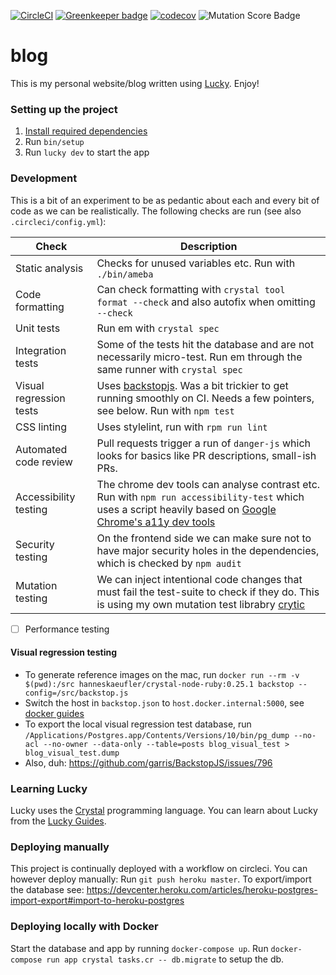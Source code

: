 [![CircleCI](https://circleci.com/gh/hanneskaeufler/blog.svg?style=svg)](https://circleci.com/gh/hanneskaeufler/blog) [![Greenkeeper badge](https://badges.greenkeeper.io/hanneskaeufler/blog.svg)](https://greenkeeper.io/) [![codecov](https://codecov.io/gh/hanneskaeufler/blog/branch/master/graph/badge.svg)](https://codecov.io/gh/hanneskaeufler/blog) ![Mutation Score Badge](https://badge.stryker-mutator.io/github.com/hanneskaeufler/blog/master)

# blog

This is my personal website/blog written using [Lucky](https://luckyframework.org). Enjoy!

### Setting up the project

1. [Install required dependencies](http://luckyframework.org/guides/installing.html#install-required-dependencies)
1. Run `bin/setup`
1. Run `lucky dev` to start the app

### Development

This is a bit of an experiment to be as pedantic about each and every bit of code as we can be realistically.
The following checks are run (see also `.circleci/config.yml`):

| Check | Description |
| ----  | ------------|
| Static analysis| Checks for unused variables etc. Run with `./bin/ameba` |
| Code formatting | Can check formatting with `crystal tool format --check` and also autofix when omitting `--check` |
| Unit tests | Run em with `crystal spec` |
| Integration tests | Some of the tests hit the database and are not necessarily micro-test. Run em through the same runner with `crystal spec` |
| Visual regression tests | Uses [backstopjs](https://github.com/garris/BackstopJS). Was a bit trickier to get running smoothly on CI. Needs a few pointers, see below. Run with `npm test` |
| CSS linting | Uses stylelint, run with `rpm run lint` |
| Automated code review | Pull requests trigger a run of `danger-js` which looks for basics like PR descriptions, small-ish PRs. |
| Accessibility testing | The chrome dev tools can analyse contrast etc. Run with `npm run accessibility-test` which uses a script heavily based on [Google Chrome's a11y dev tools](https://github.com/GoogleChrome/accessibility-developer-tools) |
| Security testing | On the frontend side we can make sure not to have major security holes in the dependencies, which is checked by `npm audit` |
| Mutation testing | We can inject intentional code changes that must fail the test-suite to check if they do. This is using my own mutation test librabry [crytic](https://github.com/hanneskaeufler/crytic) |

- [ ] Performance testing

#### Visual regression testing

* To generate reference images on the mac, run `docker run --rm -v $(pwd):/src hanneskaeufler/crystal-node-ruby:0.25.1 backstop --config=/src/backstop.js`
* Switch the host in `backstop.json` to `host.docker.internal:5000`, see [docker guides](https://docs.docker.com/docker-for-mac/networking/#use-cases-and-workarounds)
* To export the local visual regression test database, run `/Applications/Postgres.app/Contents/Versions/10/bin/pg_dump --no-acl --no-owner --data-only --table=posts blog_visual_test > blog_visual_test.dump`
* Also, duh: https://github.com/garris/BackstopJS/issues/796


### Learning Lucky

Lucky uses the [Crystal](https://crystal-lang.org) programming language. You can learn about Lucky from the [Lucky Guides](http://luckyframework.org/guides).

### Deploying manually

This project is continually deployed with a workflow on circleci. You can however deploy manually:
Run `git push heroku master`. To export/import the database see: https://devcenter.heroku.com/articles/heroku-postgres-import-export#import-to-heroku-postgres

### Deploying locally with Docker

Start the database and app by running `docker-compose up`.
Run  `docker-compose run app crystal tasks.cr -- db.migrate` to setup the db.
